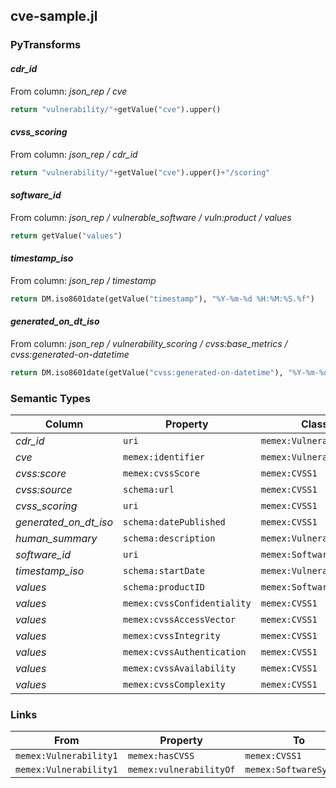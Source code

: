## cve-sample.jl

### PyTransforms
#### _cdr_id_
From column: _json_rep / cve_
``` python
return "vulnerability/"+getValue("cve").upper()
```

#### _cvss_scoring_
From column: _json_rep / cdr_id_
``` python
return "vulnerability/"+getValue("cve").upper()+"/scoring"
```

#### _software_id_
From column: _json_rep / vulnerable_software / vuln:product / values_
``` python
return getValue("values")
```

#### _timestamp_iso_
From column: _json_rep / timestamp_
``` python
return DM.iso8601date(getValue("timestamp"), "%Y-%m-%d %H:%M:%S.%f")
```

#### _generated_on_dt_iso_
From column: _json_rep / vulnerability_scoring / cvss:base_metrics / cvss:generated-on-datetime_
``` python
return DM.iso8601date(getValue("cvss:generated-on-datetime"), "%Y-%m-%dT%H:%M:%S.%f%Z")
```


### Semantic Types
| Column | Property | Class |
|  ----- | -------- | ----- |
| _cdr_id_ | `uri` | `memex:Vulnerability1`|
| _cve_ | `memex:identifier` | `memex:Vulnerability1`|
| _cvss:score_ | `memex:cvssScore` | `memex:CVSS1`|
| _cvss:source_ | `schema:url` | `memex:CVSS1`|
| _cvss_scoring_ | `uri` | `memex:CVSS1`|
| _generated_on_dt_iso_ | `schema:datePublished` | `memex:CVSS1`|
| _human_summary_ | `schema:description` | `memex:Vulnerability1`|
| _software_id_ | `uri` | `memex:SoftwareSystem1`|
| _timestamp_iso_ | `schema:startDate` | `memex:Vulnerability1`|
| _values_ | `schema:productID` | `memex:SoftwareSystem1`|
| _values_ | `memex:cvssConfidentiality` | `memex:CVSS1`|
| _values_ | `memex:cvssAccessVector` | `memex:CVSS1`|
| _values_ | `memex:cvssIntegrity` | `memex:CVSS1`|
| _values_ | `memex:cvssAuthentication` | `memex:CVSS1`|
| _values_ | `memex:cvssAvailability` | `memex:CVSS1`|
| _values_ | `memex:cvssComplexity` | `memex:CVSS1`|


### Links
| From | Property | To |
|  --- | -------- | ---|
| `memex:Vulnerability1` | `memex:hasCVSS` | `memex:CVSS1`|
| `memex:Vulnerability1` | `memex:vulnerabilityOf` | `memex:SoftwareSystem1`|
